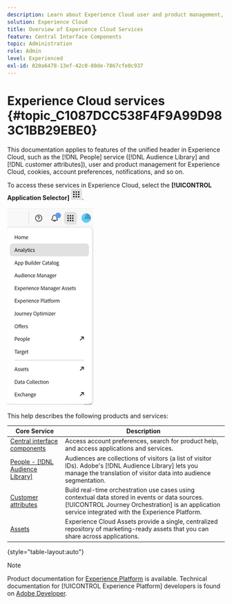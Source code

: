 ```yaml
---
description: Learn about Experience Cloud user and product management, People (Audiences and customer attributes), Journey Orchestration, Offers, Places, Experience Platform, and Mobile Services.
solution: Experience Cloud
title: Overview of Experience Cloud Services 
feature: Central Interface Components
topic: Administration
role: Admin
level: Experienced
exl-id: 020a6478-13ef-42c0-80de-7867cfe0c937
---
```

# Experience Cloud services {#topic_C1087DCC538F4F9A99D983C1BB29EBE0}

This documentation applies to features of the unified header in Experience Cloud, such as the [!DNL People] service ([!DNL Audience Library] and [!DNL customer attributes]), user and product management for Experience Cloud, cookies, account preferences, notifications, and so on.

To access these services in Experience Cloud, select the **[!UICONTROL Application Selector]**
![Services selector](../assets/apps-icon.png).

![Experience Cloud services](../assets/platform-core-services.png)

This help describes the following products and services:

| Core Service | Description |
|--- |--- |
|[Central interface components](../experience-cloud.md)|Access account preferences, search for product help, and access applications and services.|
|[People - [!DNL Audience Library]](audiences/overview.md)|Audiences are collections of visitors (a list of visitor IDs). Adobe's [!DNL Audience Library] lets you manage the translation of visitor data into audience segmentation. |
|[Customer attributes](customer-attributes/attributes.md)| Build real-time orchestration use cases using contextual data stored in events or data sources. [!UICONTROL Journey Orchestration] is an application service integrated with the Experience Platform.|
|[Assets](assets/experience-cloud-assets.md)|Experience Cloud Assets provide a single, centralized repository of marketing-ready assets that you can share across applications.|

{style="table-layout:auto"}

>[!NOTE]
>
>Product documentation for [Experience Platform](https://experienceleague.adobe.com/docs/experience-platform/landing/home.html) is available. Technical documentation for [!UICONTROL Experience Platform] developers is found on [Adobe Developer](https://developer.adobe.com/apis).
